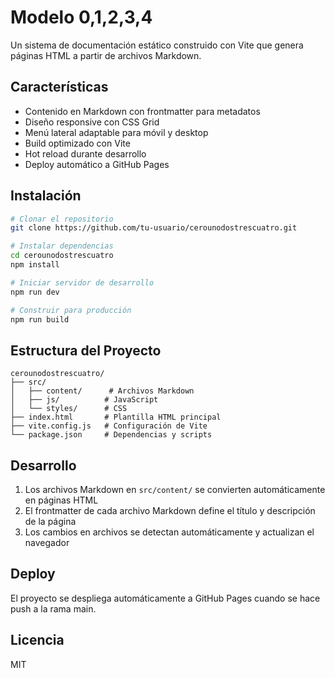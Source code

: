 # Modelo 0,1,2,3,4

Un sistema de documentación estático construido con Vite que genera páginas HTML a partir de archivos Markdown.

## Características

- Contenido en Markdown con frontmatter para metadatos
- Diseño responsive con CSS Grid
- Menú lateral adaptable para móvil y desktop
- Build optimizado con Vite
- Hot reload durante desarrollo
- Deploy automático a GitHub Pages

## Instalación

```bash
# Clonar el repositorio
git clone https://github.com/tu-usuario/cerounodostrescuatro.git

# Instalar dependencias
cd cerounodostrescuatro
npm install

# Iniciar servidor de desarrollo
npm run dev

# Construir para producción
npm run build
```

## Estructura del Proyecto

```
cerounodostrescuatro/
├── src/
│   ├── content/      # Archivos Markdown
│   ├── js/          # JavaScript
│   └── styles/      # CSS
├── index.html       # Plantilla HTML principal
├── vite.config.js   # Configuración de Vite
└── package.json     # Dependencias y scripts
```

## Desarrollo

1. Los archivos Markdown en `src/content/` se convierten automáticamente en páginas HTML
2. El frontmatter de cada archivo Markdown define el título y descripción de la página
3. Los cambios en archivos se detectan automáticamente y actualizan el navegador

## Deploy

El proyecto se despliega automáticamente a GitHub Pages cuando se hace push a la rama main.

## Licencia

MIT
